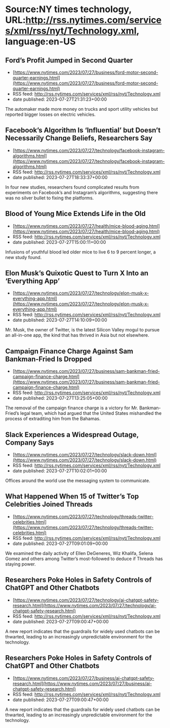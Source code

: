 # Source:NY times technology, URL:http://rss.nytimes.com/services/xml/rss/nyt/Technology.xml, language:en-US

## Ford’s Profit Jumped in Second Quarter
 - [https://www.nytimes.com/2023/07/27/business/ford-motor-second-quarter-earnings.html](https://www.nytimes.com/2023/07/27/business/ford-motor-second-quarter-earnings.html)
 - RSS feed: http://rss.nytimes.com/services/xml/rss/nyt/Technology.xml
 - date published: 2023-07-27T21:31:23+00:00

The automaker made more money on trucks and sport utility vehicles but reported bigger losses on electric vehicles.

## Facebook’s Algorithm Is ‘Influential’ but Doesn’t Necessarily Change Beliefs, Researchers Say
 - [https://www.nytimes.com/2023/07/27/technology/facebook-instagram-algorithms.html](https://www.nytimes.com/2023/07/27/technology/facebook-instagram-algorithms.html)
 - RSS feed: http://rss.nytimes.com/services/xml/rss/nyt/Technology.xml
 - date published: 2023-07-27T18:33:37+00:00

In four new studies, researchers found complicated results from experiments on Facebook’s and Instagram’s algorithms, suggesting there was no silver bullet to fixing the platforms.

## Blood of Young Mice Extends Life in the Old
 - [https://www.nytimes.com/2023/07/27/health/mice-blood-aging.html](https://www.nytimes.com/2023/07/27/health/mice-blood-aging.html)
 - RSS feed: http://rss.nytimes.com/services/xml/rss/nyt/Technology.xml
 - date published: 2023-07-27T15:00:11+00:00

Infusions of youthful blood led older mice to live 6 to 9 percent longer, a new study found.

## Elon Musk’s Quixotic Quest to Turn X Into an ‘Everything App’
 - [https://www.nytimes.com/2023/07/27/technology/elon-musk-x-everything-app.html](https://www.nytimes.com/2023/07/27/technology/elon-musk-x-everything-app.html)
 - RSS feed: http://rss.nytimes.com/services/xml/rss/nyt/Technology.xml
 - date published: 2023-07-27T14:10:09+00:00

Mr. Musk, the owner of Twitter, is the latest Silicon Valley mogul to pursue an all-in-one app, the kind that has thrived in Asia but not elsewhere.

## Campaign Finance Charge Against Sam Bankman-Fried Is Dropped
 - [https://www.nytimes.com/2023/07/27/business/sam-bankman-fried-campaign-finance-charge.html](https://www.nytimes.com/2023/07/27/business/sam-bankman-fried-campaign-finance-charge.html)
 - RSS feed: http://rss.nytimes.com/services/xml/rss/nyt/Technology.xml
 - date published: 2023-07-27T13:25:05+00:00

The removal of the campaign finance charge is a victory for Mr. Bankman-Fried’s legal team, which had argued that the United States mishandled the process of extraditing him from the Bahamas.

## Slack Experiences a Widespread Outage, Company Says
 - [https://www.nytimes.com/2023/07/27/technology/slack-down.html](https://www.nytimes.com/2023/07/27/technology/slack-down.html)
 - RSS feed: http://rss.nytimes.com/services/xml/rss/nyt/Technology.xml
 - date published: 2023-07-27T10:02:01+00:00

Offices around the world use the messaging system to communicate.

## What Happened When 15 of Twitter’s Top Celebrities Joined Threads
 - [https://www.nytimes.com/2023/07/27/technology/threads-twitter-celebrities.html](https://www.nytimes.com/2023/07/27/technology/threads-twitter-celebrities.html)
 - RSS feed: http://rss.nytimes.com/services/xml/rss/nyt/Technology.xml
 - date published: 2023-07-27T09:01:09+00:00

We examined the daily activity of Ellen DeGeneres, Wiz Khalifa, Selena Gomez and others among Twitter’s most-followed to deduce if Threads has staying power.

## Researchers Poke Holes in Safety Controls of ChatGPT and Other Chatbots
 - [https://www.nytimes.com/2023/07/27/technology/ai-chatgpt-safety-research.html](https://www.nytimes.com/2023/07/27/technology/ai-chatgpt-safety-research.html)
 - RSS feed: http://rss.nytimes.com/services/xml/rss/nyt/Technology.xml
 - date published: 2023-07-27T09:00:47+00:00

A new report indicates that the guardrails for widely used chatbots can be thwarted, leading to an increasingly unpredictable environment for the technology.

## Researchers Poke Holes in Safety Controls of ChatGPT and Other Chatbots
 - [https://www.nytimes.com/2023/07/27/business/ai-chatgpt-safety-research.html](https://www.nytimes.com/2023/07/27/business/ai-chatgpt-safety-research.html)
 - RSS feed: http://rss.nytimes.com/services/xml/rss/nyt/Technology.xml
 - date published: 2023-07-27T09:00:47+00:00

A new report indicates that the guardrails for widely used chatbots can be thwarted, leading to an increasingly unpredictable environment for the technology.

